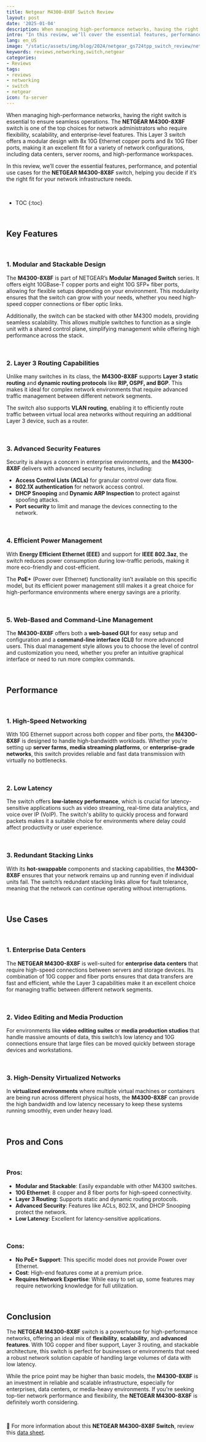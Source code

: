 ```yaml
---
title: Netgear M4300-8X8F Switch Review
layout: post
date: '2025-01-04'
description: When managing high-performance networks, having the right switch is essential to ensure seamless operations.
intro: "In this review, we’ll cover the essential features, performance, and potential use cases for the **NETGEAR M4300-8X8F** switch, helping you decide if it’s the right fit for your network infrastructure needs." 
lang: en_US
image: "/static/assets/img/blog/2024/netgear_gs724tpp_switch_review/netgear_gs724tpp_switch_review.png.jpeg"
keywords: reviews,networking,switch,netgear
categories:
- Reviews
tags:
- reviews
- networking
- switch
- netgear
icon: fa-server
---
```


When managing high-performance networks, having the right switch is essential to ensure seamless operations. The **NETGEAR M4300-8X8F** switch is one of the top choices for network administrators who require flexibility, scalability, and enterprise-level features. This Layer 3 switch offers a modular design with 8x 10G Ethernet copper ports and 8x 10G fiber ports, making it an excellent fit for a variety of network configurations, including data centers, server rooms, and high-performance workspaces.

In this review, we’ll cover the essential features, performance, and potential use cases for the **NETGEAR M4300-8X8F** switch, helping you decide if it’s the right fit for your network infrastructure needs.

<br>

* TOC 
{:toc}

<br>

## Key Features

<br>

### 1. **Modular and Stackable Design**
The **M4300-8X8F** is part of NETGEAR’s **Modular Managed Switch** series. It offers eight 10GBase-T copper ports and eight 10G SFP+ fiber ports, allowing for flexible setups depending on your environment. This modularity ensures that the switch can grow with your needs, whether you need high-speed copper connections or fiber optic links.

Additionally, the switch can be stacked with other M4300 models, providing seamless scalability. This allows multiple switches to function as a single unit with a shared control plane, simplifying management while offering high performance across the stack.

<br>

### 2. **Layer 3 Routing Capabilities**
Unlike many switches in its class, the **M4300-8X8F** supports **Layer 3 static routing** and **dynamic routing protocols** like **RIP, OSPF, and BGP**. This makes it ideal for complex network environments that require advanced traffic management between different network segments.

The switch also supports **VLAN routing**, enabling it to efficiently route traffic between virtual local area networks without requiring an additional Layer 3 device, such as a router.

<br>

### 3. **Advanced Security Features**
Security is always a concern in enterprise environments, and the **M4300-8X8F** delivers with advanced security features, including:
   - **Access Control Lists (ACLs)** for granular control over data flow.
   - **802.1X authentication** for network access control.
   - **DHCP Snooping** and **Dynamic ARP Inspection** to protect against spoofing attacks.
   - **Port security** to limit and manage the devices connecting to the network.

<br>

### 4. **Efficient Power Management**
With **Energy Efficient Ethernet (EEE)** and support for **IEEE 802.3az**, the switch reduces power consumption during low-traffic periods, making it more eco-friendly and cost-efficient. 

The **PoE+** (Power over Ethernet) functionality isn’t available on this specific model, but its efficient power management still makes it a great choice for high-performance environments where energy savings are a priority.

<br>

### 5. **Web-Based and Command-Line Management**
The **M4300-8X8F** offers both a **web-based GUI** for easy setup and configuration and a **command-line interface (CLI)** for more advanced users. This dual management style allows you to choose the level of control and customization you need, whether you prefer an intuitive graphical interface or need to run more complex commands.

<br>

## Performance

<br>

### 1. **High-Speed Networking**
With 10G Ethernet support across both copper and fiber ports, the **M4300-8X8F** is designed to handle high-bandwidth workloads. Whether you’re setting up **server farms**, **media streaming platforms**, or **enterprise-grade networks**, this switch provides reliable and fast data transmission with virtually no bottlenecks.

<br>

### 2. **Low Latency**
The switch offers **low-latency performance**, which is crucial for latency-sensitive applications such as video streaming, real-time data analytics, and voice over IP (VoIP). The switch's ability to quickly process and forward packets makes it a suitable choice for environments where delay could affect productivity or user experience.

<br>

### 3. **Redundant Stacking Links**
With its **hot-swappable** components and stacking capabilities, the **M4300-8X8F** ensures that your network remains up and running even if individual units fail. The switch’s redundant stacking links allow for fault tolerance, meaning that the network can continue operating without interruptions.

<br>

## Use Cases

<br>

### 1. **Enterprise Data Centers**
The **NETGEAR M4300-8X8F** is well-suited for **enterprise data centers** that require high-speed connections between servers and storage devices. Its combination of 10G copper and fiber ports ensures that data transfers are fast and efficient, while the Layer 3 capabilities make it an excellent choice for managing traffic between different network segments.

<br>

### 2. **Video Editing and Media Production**
For environments like **video editing suites** or **media production studios** that handle massive amounts of data, this switch’s low latency and 10G connections ensure that large files can be moved quickly between storage devices and workstations.

<br>

### 3. **High-Density Virtualized Networks**
In **virtualized environments** where multiple virtual machines or containers are being run across different physical hosts, the **M4300-8X8F** can provide the high bandwidth and low latency necessary to keep these systems running smoothly, even under heavy load.

<br>

## Pros and Cons

<br>

### Pros:
- **Modular and Stackable**: Easily expandable with other M4300 switches.
- **10G Ethernet**: 8 copper and 8 fiber ports for high-speed connectivity.
- **Layer 3 Routing**: Supports static and dynamic routing protocols.
- **Advanced Security**: Features like ACLs, 802.1X, and DHCP Snooping protect the network.
- **Low Latency**: Excellent for latency-sensitive applications.

<br>

### Cons:
- **No PoE+ Support**: This specific model does not provide Power over Ethernet.
- **Cost**: High-end features come at a premium price.
- **Requires Network Expertise**: While easy to set up, some features may require networking knowledge for full utilization.

<br>

## Conclusion

The **NETGEAR M4300-8X8F** switch is a powerhouse for high-performance networks, offering an ideal mix of **flexibility**, **scalability**, and **advanced features**. With 10G copper and fiber support, Layer 3 routing, and stackable architecture, this switch is perfect for businesses or environments that need a robust network solution capable of handling large volumes of data with low latency.

While the price point may be higher than basic models, the **M4300-8X8F** is an investment in reliable and scalable infrastructure, especially for enterprises, data centers, or media-heavy environments. If you're seeking top-tier network performance and flexibility, the **NETGEAR M4300-8X8F** is definitely worth considering.

<br>

📝 For more information about this **NETGEAR M4300-8X8F Switch**, review this [data sheet](https://www.downloads.netgear.com/files/GDC/datasheet/en/M4300.pdf?_ga=2.150119222.108718623.1729798757-547215747.1729220097).
